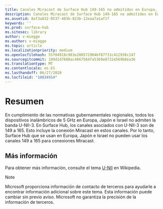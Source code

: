 ```yaml
---
title: Canales Miracast de Surface Hub 149-165 no admitidos en Europa, Japón ni Israel
description: Canales Miracast de Surface Hub 149-165 no admitidos en Europa, Japón ni Israel
ms.assetid: 8af3a832-0537-403b-823b-12eaa7a1af1f
keywords: ''
ms.prod: surface-hub
ms.sitesec: library
author: v-miegge
ms.author: v-miegge
ms.topic: article
ms.localizationpriority: medium
ms.openlocfilehash: 55f04918c983e208572904bf87f31c412938c147
ms.sourcegitcommit: 109d1d7608ac4667564fa5369e8722e569b8ea36
ms.translationtype: MT
ms.contentlocale: es-ES
ms.lasthandoff: 06/27/2020
ms.locfileid: "10834914"
---
```

# Resumen

En cumplimiento de las normativas gubernamentales regionales, todos los dispositivos inalámbricos de 5 GHz en Europa, Japón e Israel no admiten la banda U-NII-3. En Surface Hub, los canales asociados con U-NII-3 son de 149 a 165. Esto incluye la conexión Miracast en estos canales. Por lo tanto, Surface Hub que se usan en Europa, Japón e Israel no pueden usar los canales 149 a 165 para conexiones Miracast.

##  <a name="learn-more"></a>Más información

Para obtener más información, consulte el tema [U-NII](https://en.wikipedia.org/wiki/U-NII) en Wikipedia.

> [!NOTE]
> Microsoft proporciona información de contacto de terceros para ayudarle a encontrar información adicional sobre este tema. Esta información puede cambiar sin previo aviso. Microsoft no garantiza la precisión de la información de terceros. 